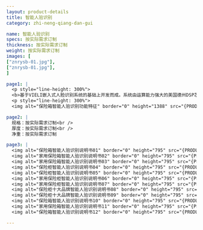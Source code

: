 ```yaml
---
layout: product-details
title: 智能人验识别
category: zhi-neng-qiang-dan-gui

name: 智能人验识别
specs: 按实际需求订制
thickness: 按实际需求订制
weight: 按实际需求订制
images: [
["znrysb-01.jpg"],
["znrysb-01.jpg"],
]

page1: |
  <p style="line-height: 300%">
  <b>基于VIELI嵌入式人脸识别系统的基础上开发而成。系统由运算能力强大的美国德州DSP芯片为主处理器结合先进的人脸识别算法和高效的矩阵数据库类比算法组合而成的嵌入式系统平台。从而使得用户只需望着门板前的摄像头几秒，即可完成开锁任务。先进的生物认证功能使得保险柜的操作更加安全可靠，适应国际潮流达到真正的免接触智能化管理应用。</b></p>
  <p style="line-height: 300%">
  <img alt="保险箱智能人验识别功能特征" border="0" height="1388" src="{PRODUCT_IMAGES}znrysb-gn.jpg" width="538" /></p>

page2: |
  规格：按实际需求订制<br />
  厚度：按实际需求订制<br />
  净重：按实际需求订制

page3: |
  <img alt="保险箱智能人验识别说明书01" border="0" height="795" src="{PRODUCT_IMAGES}fg-sm01.jpg" width="538" /><br />
  <img alt="家用保险箱智能人验识别说明书02" border="0" height="795" src="{PRODUCT_IMAGES}fg-sm02.jpg" width="538" /><br />
  <img alt="家用保险箱智能人验识别说明书03" border="0" height="795" src="{PRODUCT_IMAGES}fg-sm03.jpg" width="538" /><br />
  <img alt="保险柜智能人验识别说明书04" border="0" height="795" src="{PRODUCT_IMAGES}fg-sm04.jpg" width="538" /><br />
  <img alt="保险柜智能人验识别说明书05" border="0" height="795" src="{PRODUCT_IMAGES}fg-sm05.jpg" width="538" /><br />
  <img alt="家用保险柜智能人验识别说明书06" border="0" height="795" src="{PRODUCT_IMAGES}fg-sm06.jpg" width="538" /><br />
  <img alt="家用保险柜智能人验识别说明书07" border="0" height="795" src="{PRODUCT_IMAGES}fg-sm07.jpg" width="538" /><br />
  <img alt="保险柜十大品牌智能人验识别说明书08" border="0" height="795" src="{PRODUCT_IMAGES}fg-sm08.jpg" width="538" /><br />
  <img alt="保险柜十大品牌智能人验识别说明书09" border="0" height="795" src="{PRODUCT_IMAGES}fg-sm09.jpg" width="538" /><br />
  <img alt="保险箱智能人验识别说明书10" border="0" height="795" src="{PRODUCT_IMAGES}fg-sm10.jpg" width="538" /><br />
  <img alt="家用保险箱智能人验识别说明书11" border="0" height="795" src="{PRODUCT_IMAGES}fg-sm11.jpg" width="538" /><br />
  <img alt="保险箱智能人验识别说明书12" border="0" height="795" src="{PRODUCT_IMAGES}fg-sm12.jpg" width="538" />

---
```

